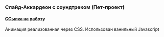 ### Слайд-Аккардеон с соундтреком  (Пет-проект)

#### [CСылка на работу](https://shassdooit.github.io/AvatarSlide/ "клик")

Анимация реализованная через CSS. Использован ванильный Javascript
